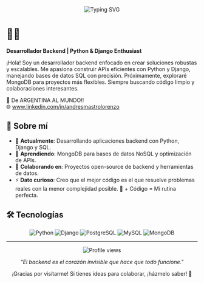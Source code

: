 <div align="center">
  <img src="https://readme-typing-svg.herokuapp.com?font=Fira+Code&size=28&pause=1000&color=4F46E5&center=true&width=500&lines=¡Hola!+Soy+Andres;Desarrollador+Backend;Apasionado+por+Python+y+Django" alt="Typing SVG" />
</div>

# 👨‍💻 

**Desarrollador Backend | Python & Django Enthusiast**

¡Hola! Soy un desarrollador backend enfocado en crear soluciones robustas y escalables. Me apasiona construir APIs eficientes con Python y Django, manejando bases de datos SQL con precisión. Próximamente, exploraré MongoDB para proyectos más flexibles. Siempre buscando código limpio y colaboraciones interesantes.

📍 De ARGENTINA AL MUNDO!!  
🌐 www.linkedin.com/in/andresmastrolorenzo

## 🔧 Sobre mí

- 🔭 **Actualmente**: Desarrollando aplicaciones backend con Python, Django y SQL.
- 🌱 **Aprendiendo**: MongoDB para bases de datos NoSQL y optimización de APIs.
- 👯 **Colaborando en**: Proyectos open-source de backend y herramientas de datos.
- ⚡ **Dato curioso**: Creo que el mejor código es el que resuelve problemas reales con la menor complejidad posible. 🧉 + Código = Mi rutina perfecta.

## 🛠️ Tecnologías

<div align="center">

![Python](https://img.shields.io/badge/-Python-3776AB?style=flat-square&logo=python&logoColor=white)
![Django](https://img.shields.io/badge/-Django-092E20?style=flat-square&logo=django&logoColor=white)
![PostgreSQL](https://img.shields.io/badge/-PostgreSQL-336791?style=flat-square&logo=postgresql&logoColor=white)
![MySQL](https://img.shields.io/badge/-MySQL-4479A1?style=flat-square&logo=mysql&logoColor=white)
![MongoDB](https://img.shields.io/badge/-MongoDB-47A248?style=flat-square&logo=mongodb&logoColor=white)

</div>


---

<div align="center">
  <img src="https://komarev.com/ghpvc/?username=Afmastro&color=4F46E5&style=flat-square&label=Visitas+al+perfil" alt="Profile views" />
  
  <p><em>"El backend es el corazón invisible que hace que todo funcione."</em></p>
  
  ¡Gracias por visitarme! Si tienes ideas para colaborar, ¡házmelo saber! 🚀
</div>
